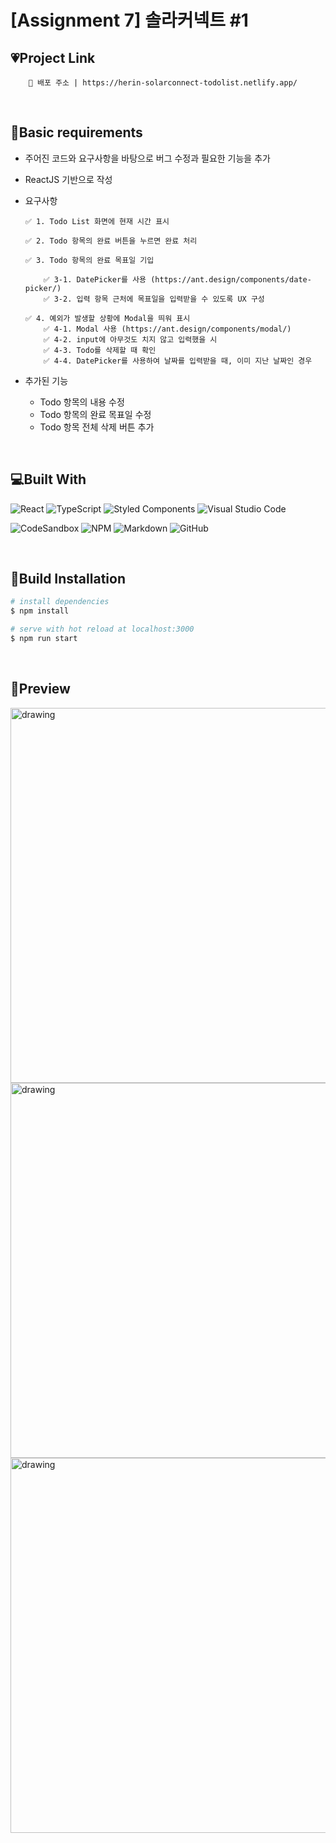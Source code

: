 
# [Assignment 7] 솔라커넥트 #1

## 💗Project Link

        🔗 배포 주소 | https://herin-solarconnect-todolist.netlify.app/

<br>

## 📝Basic requirements

-   주어진 코드와 요구사항을 바탕으로 버그 수정과 필요한 기능을 추가
-   ReactJS 기반으로 작성

-   요구사항

        ✅ 1. Todo List 화면에 현재 시간 표시

        ✅ 2. Todo 항목의 완료 버튼을 누르면 완료 처리

        ✅ 3. Todo 항목의 완료 목표일 기입

            ✅ 3-1. DatePicker를 사용 (https://ant.design/components/date-picker/)
            ✅ 3-2. 입력 항목 근처에 목표일을 입력받을 수 있도록 UX 구성

        ✅ 4. 예외가 발생할 상황에 Modal을 띄워 표시
            ✅ 4-1. Modal 사용 (https://ant.design/components/modal/)
            ✅ 4-2. input에 아무것도 치지 않고 입력했을 시
            ✅ 4-3. Todo를 삭제할 때 확인
            ✅ 4-4. DatePicker를 사용하여 날짜를 입력받을 때, 이미 지난 날짜인 경우

-   추가된 기능
    -   Todo 항목의 내용 수정
    -   Todo 항목의 완료 목표일 수정
    -   Todo 항목 전체 삭제 버튼 추가

<br>

## 💻Built With

![React](https://img.shields.io/badge/react-%2320232a.svg?style=for-the-badge&logo=react&logoColor=%2361DAFB)
![TypeScript](https://img.shields.io/badge/typescript-%23007ACC.svg?style=for-the-badge&logo=typescript&logoColor=white)
![Styled Components](https://img.shields.io/badge/styled--components-DB7093?style=for-the-badge&logo=styled-components&logoColor=white)
![Visual Studio Code](https://img.shields.io/badge/VisualStudioCode-0078d7.svg?style=for-the-badge&logo=visual-studio-code&logoColor=white)

![CodeSandbox](https://img.shields.io/badge/Codesandbox-040404?style=for-the-badge&logo=codesandbox&logoColor=DBDBDB)
![NPM](https://img.shields.io/badge/NPM-%23000000.svg?style=for-the-badge&logo=npm&logoColor=white)
![Markdown](https://img.shields.io/badge/markdown-%23000000.svg?style=for-the-badge&logo=markdown&logoColor=white)
![GitHub](https://img.shields.io/badge/github-%23121011.svg?style=for-the-badge&logo=github&logoColor=white)

<br>

## 🔧Build Installation

```bash
# install dependencies
$ npm install

# serve with hot reload at localhost:3000
$ npm run start
```

<br>

## 🎨Preview
<div style={display: flex;}>
   
<img src="https://user-images.githubusercontent.com/60386993/130317815-a6a24be8-23c8-4d8a-800d-25d78c68c7e0.gif" alt="drawing" width="600"/>
<img src="https://user-images.githubusercontent.com/60386993/130317829-0c9d2cda-25c9-4cde-a891-af08078e34db.gif" alt="drawing" width="600"/>
<img src="https://user-images.githubusercontent.com/60386993/130317831-a598c074-1cbb-41db-af85-5f7bd8625742.gif" alt="drawing" width="600"/>

</div>

